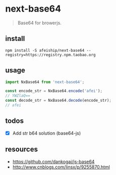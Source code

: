 # next-base64
> Base64 for browerjs.

## install
```shell
npm install -S afeiship/next-base64 --registry=https://registry.npm.taobao.org
```

## usage
```js
import NxBase64 from 'next-base64';

const encode_str = NxBase64.encode('afei');
// YWZlaQ==
const decode_str = NxBase64.decode(encode_str);
// afei
```

## todos
- [x] Add str b64 solution (base64-js)

## resources
+ https://github.com/dankogai/js-base64
+ http://www.cnblogs.com/linsx/p/9255870.html
